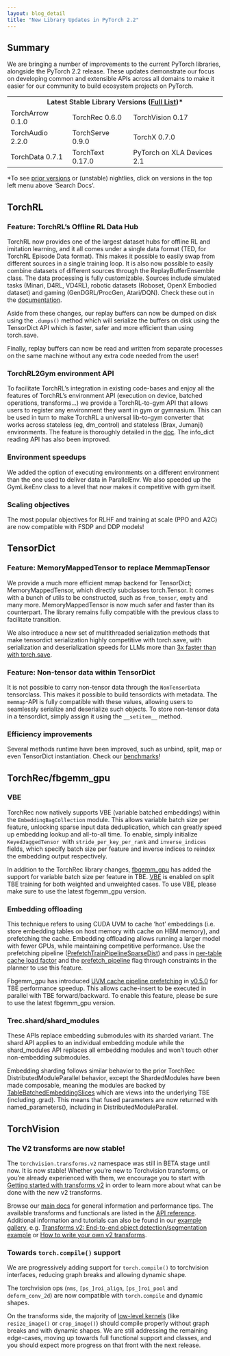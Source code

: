 ```yaml
---
layout: blog_detail
title: "New Library Updates in PyTorch 2.2"
---
```


## Summary

We are bringing a number of improvements to the current PyTorch libraries, alongside the PyTorch 2.2 release. These updates demonstrate our focus on developing common and extensible APIs across all domains to make it easier for our community to build ecosystem projects on PyTorch.


<table class="table table-bordered">
  <tr>
   <td colspan="3" style="font-weight: 600; text-align: center;">Latest Stable Library Versions (<a href="https://pytorch.org/docs/stable/index.html">Full List</a>)*
   </td>
  </tr>
  <tr>
   <td>TorchArrow 0.1.0
   </td>
   <td>TorchRec 0.6.0
   </td>
   <td>TorchVision 0.17
   </td>
  </tr>
  <tr>
   <td>TorchAudio 2.2.0
   </td>
   <td>TorchServe 0.9.0
   </td>
   <td>TorchX 0.7.0
   </td>
  </tr>
  <tr>
   <td>TorchData 0.7.1 
   </td>
   <td>TorchText 0.17.0
   </td>
   <td>PyTorch on XLA Devices 2.1
   </td>
  </tr>
</table>


*To see [prior versions](https://pytorch.org/docs/stable/index.html) or (unstable) nightlies, click on versions in the top left menu above ‘Search Docs’.


## TorchRL  

### Feature: TorchRL’s Offline RL Data Hub

TorchRL now provides one of the largest dataset hubs for offline RL and imitation learning, and it all comes under a single data format (TED, for TorchRL Episode Data format). This makes it possible to easily swap from different sources in a single training loop. It is also now possible to easily combine datasets of different sources through the ReplayBufferEnsemble class. The data processing is fully customizable. Sources include simulated tasks (Minari, D4RL, VD4RL), robotic datasets (Roboset, OpenX Embodied dataset) and gaming (GenDGRL/ProcGen, Atari/DQN). Check these out in the [documentation](https://pytorch.org/rl/reference/data.html#datasets). 

Aside from these changes, our replay buffers can now be dumped on disk using the `.dumps()` method which will serialize the buffers on disk using the TensorDict API which is faster, safer and more efficient than using torch.save. 

Finally, replay buffers can now be  read and written from separate processes on the same machine without any extra code needed from the user!


### TorchRL2Gym environment API

To facilitate TorchRL’s integration in existing code-bases and enjoy all the features of TorchRL’s environment API (execution on device, batched operations, transforms…) we provide a TorchRL-to-gym API that allows users to register any environment they want in gym or gymnasium. This can be used in turn to make TorchRL a universal lib-to-gym converter that works across stateless (eg, dm_control) and stateless (Brax, Jumanji) environments. The feature is thoroughly detailed in the [doc](https://pytorch.org/rl/reference/generated/torchrl.envs.EnvBase.html#torchrl.envs.EnvBase.register_gym). The info_dict reading API has also been improved.


### Environment speedups

We added the option of executing environments on a different environment than the one used to deliver data in ParallelEnv. We also speeded up the GymLikeEnv class to a level that now makes it competitive with gym itself.


### Scaling objectives

The most popular objectives for RLHF and training at scale (PPO and A2C) are now compatible with FSDP and DDP models!


## TensorDict


### Feature: MemoryMappedTensor to replace MemmapTensor

We provide a much more efficient mmap backend for TensorDict; MemoryMappedTensor, which directly subclasses torch.Tensor. It comes with a bunch of utils to be constructed, such as `from_tensor`, `empty` and many more. MemoryMappedTensor is now much safer and faster than its counterpart. The library remains fully compatible with the previous class to facilitate transition. 

We also introduce a new set of multithreaded serialization methods that make tensordict serialization highly competitive with torch.save, with serialization and deserialization speeds for LLMs more than [3x faster than with torch.save](https://github.com/pytorch/tensordict/pull/592#issuecomment-1850761831).


### Feature: Non-tensor data within TensorDict

It is not possible to carry non-tensor data through the `NonTensorData` tensorclass. This makes it possible to build tensordicts with metadata. The `memmap`-API is fully compatible with these values, allowing users to seamlessly serialize and deserialize such objects. To store non-tensor data in a tensordict, simply assign it using the `__setitem__` method.


### Efficiency improvements

Several methods runtime have been improved, such as unbind, split, map or even TensorDict instantiation. Check our [benchmarks](https://pytorch.org/tensordict/dev/bench/)!


## TorchRec/fbgemm_gpu


### VBE

TorchRec now natively supports VBE (variable batched embeddings) within the `EmbeddingBagCollection` module. This allows variable batch size per feature, unlocking sparse input data deduplication, which can greatly speed up embedding lookup and all-to-all time. To enable, simply initialize `KeyedJaggedTensor `with `stride_per_key_per_rank` and `inverse_indices` fields, which specify batch size per feature and inverse indices to reindex the embedding output respectively.

In addition to the TorchRec library changes, [fbgemm_gpu](https://pytorch.org/FBGEMM/) has added the support for variable batch size per feature in TBE. [VBE](https://github.com/pytorch/FBGEMM/pull/1752) is enabled on split TBE training for both weighted and unweighted cases. To use VBE, please make sure to use the latest fbgemm_gpu version.  


### Embedding offloading 

This technique refers to using CUDA UVM to cache ‘hot’ embeddings (i.e. store embedding tables on host memory with cache on HBM memory), and prefetching the cache. Embedding offloading allows running a larger model with fewer GPUs, while maintaining competitive performance. Use the prefetching pipeline ([PrefetchTrainPipelineSparseDist](https://github.com/pytorch/torchrec/blob/main/torchrec/distributed/train_pipeline.py?#L1056)) and pass in [per-table cache load factor](https://github.com/pytorch/torchrec/blob/main/torchrec/distributed/types.py#L457) and the [prefetch_pipeline](https://github.com/pytorch/torchrec/blob/main/torchrec/distributed/types.py#L460) flag through constraints in the planner to use this feature.

Fbgemm_gpu has introduced [UVM cache pipeline prefetching](https://github.com/pytorch/FBGEMM/pull/1893) in [v0.5.0](https://github.com/pytorch/FBGEMM/releases/tag/v0.5.0) for TBE performance speedup. This allows cache-insert to be executed in parallel with TBE forward/backward. To enable this feature, please be sure to use the latest fbgemm_gpu version.


### Trec.shard/shard_modules

These APIs replace embedding submodules with its sharded variant. The shard API applies to an individual embedding module while the shard_modules API replaces all embedding modules and won’t touch other non-embedding submodules.

Embedding sharding follows similar behavior to the prior TorchRec DistributedModuleParallel behavior, except the ShardedModules have been made composable, meaning the modules are backed by [TableBatchedEmbeddingSlices](https://github.com/pytorch/torchrec/blob/main/torchrec/distributed/composable/table_batched_embedding_slice.py#L15) which are views into the underlying TBE (including .grad). This means that fused parameters are now returned with named_parameters(), including in DistributedModuleParallel.


## TorchVision 


### The V2 transforms are now stable!


The `torchvision.transforms.v2` namespace was still in BETA stage until now. It is now stable! Whether you’re new to Torchvision transforms, or you’re already experienced with them, we encourage you to start with [Getting started with transforms v2](https://pytorch.org/vision/stable/auto_examples/transforms/plot_transforms_getting_started.html#sphx-glr-auto-examples-transforms-plot-transforms-getting-started-py) in order to learn more about what can be done with the new v2 transforms.

Browse our [main docs](https://pytorch.org/vision/stable/transforms.html#) for general information and performance tips. The available transforms and functionals are listed in the [API reference](https://pytorch.org/vision/stable/transforms.html#v2-api-ref). Additional information and tutorials can also be found in our [example gallery](https://pytorch.org/vision/stable/auto_examples/index.html#gallery), e.g. [Transforms v2: End-to-end object detection/segmentation example](https://pytorch.org/vision/stable/auto_examples/transforms/plot_transforms_e2e.html#sphx-glr-auto-examples-transforms-plot-transforms-e2e-py) or [How to write your own v2 transforms](https://pytorch.org/vision/stable/auto_examples/transforms/plot_custom_transforms.html#sphx-glr-auto-examples-transforms-plot-custom-transforms-py).


### Towards `torch.compile()` support

We are progressively adding support for `torch.compile()` to torchvision interfaces, reducing graph breaks and allowing dynamic shape.

The torchvision ops (`nms`, `[ps_]roi_align`, `[ps_]roi_pool` and `deform_conv_2d`) are now compatible with `torch.compile` and dynamic shapes.

On the transforms side, the majority of [low-level kernels](https://github.com/pytorch/vision/blob/main/torchvision/transforms/v2/functional/__init__.py) (like `resize_image()` or `crop_image()`) should compile properly without graph breaks and with dynamic shapes. We are still addressing the remaining edge-cases, moving up towards full functional support and classes, and you should expect more progress on that front with the next release.
